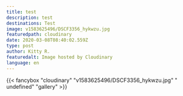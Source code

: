 ```yaml
---
title: test
description: test
destinations: Test
image: v1583625496/DSCF3356_hykwzu.jpg
featuredpath: cloudinary
date: 2020-03-08T08:40:02.559Z
type: post
author: Kitty R.
featuredalt: Image hosted by Cloudinary
language: en
---
```

{{< fancybox "cloudinary" "v1583625496/DSCF3356_hykwzu.jpg" " undefined" "gallery" >}}